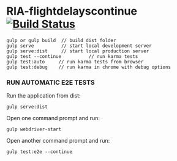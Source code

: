 # RIA-flightdelayscontinue [![Build Status](https://api.travis-ci.org/thomsa/RIA-flightdelays.svg?branch=develop)](https://travis-ci.org/thomsa/RIA-flightdelays/branches)
```
gulp or gulp build  // build dist folder
gulp serve          // start local development server
gulp serve:dist     // start local production server
gulp test --continue          // run karma tests
gulp test:auto     // run karma tests from browser
gulp test:debug    // run karma in chrome with debug options
```
### RUN AUTOMATIC E2E TESTS

Run the application from dist:
```
gulp serve:dist
```
Open one command prompt and run:
```
gulp webdriver-start
```
Open another command prompt and run:
```
gulp test:e2e --continue
```